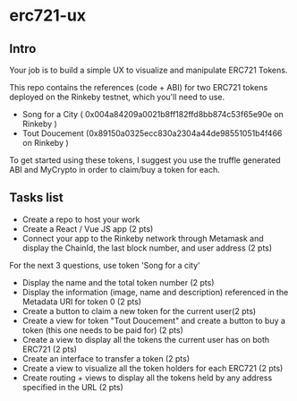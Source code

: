 # erc721-ux

## Intro
Your job is to build a simple UX to visualize and manipulate ERC721 Tokens.

This repo contains the references (code + ABI) for two ERC721 tokens deployed on the Rinkeby testnet, which you'll need to use.
- Song for a City ( 0x004a84209a0021b8ff182ffd8bb874c53f65e90e on Rinkeby )
- Tout Doucement (0x89150a0325ecc830a2304a44de98551051b4f466 on Rinkeby )

To get started using these tokens, I suggest you use the truffle generated ABI and MyCrypto in order to claim/buy a token for each.

## Tasks list
- Create a repo to host your work
- Create a React / Vue JS app (2 pts)
- Connect your app to the Rinkeby network through Metamask and display the ChainId, the last block number, and user address (2 pts)

For the next 3 questions, use token 'Song for a city'

- Display the name and the total token number (2 pts)
- Display the information (image, name and description) referenced in the Metadata URI for token 0 (2 pts)
- Create a button to claim a new token for the current user(2 pts)
- Create a view for token "Tout Doucement" and create a button to buy a token (this one needs to be paid for) (2 pts)
- Create a view to display all the tokens the current user has on both ERC721 (2 pts)
- Create an interface to transfer a token (2 pts)
- Create a view to visualize all the token holders for each ERC721 (2 pts)
- Create routing + views to display all the tokens held by any address specified in the URL (2 pts)

